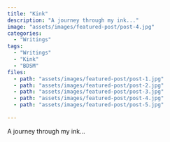 ```yaml
---
title: "Kink"
description: "A journey through my ink..."
image: "assets/images/featured-post/post-4.jpg"
categories: 
  - "Writings"
tags:
  - "Writings"
  - "Kink"
  - "BDSM"
files:
  - path: "assets/images/featured-post/post-1.jpg"
  - path: "assets/images/featured-post/post-2.jpg"
  - path: "assets/images/featured-post/post-3.jpg"
  - path: "assets/images/featured-post/post-4.jpg"
  - path: "assets/images/featured-post/post-5.jpg"
  
---
```


A journey through my ink...